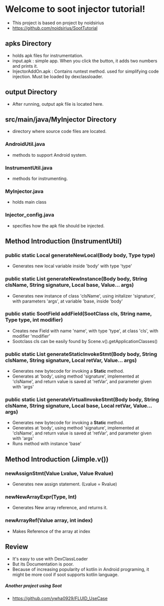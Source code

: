 # Welcome to soot injector tutorial!
* This project is based on project by noidsirius
* https://github.com/noidsirius/SootTutorial

## apks Directory
* holds apk files for instrumentation.
* input.apk : simple app. When you click the button, it adds two numbers and prints it.
* InjectorAddOn.apk : Contains runtest method. used for simplifying code injection. Must be loaded by dexclassloader.

## output Directory
* After running, output apk file is located here.

## src/main/java/MyInjector Directory
* directory where source code files are located.

### AndroidUtil.java
* methods to support Android system.

### InstrumentUtil.java
* methods for instrumenting.

### MyInjector.java
* holds main class

### Injector_config.java
* specifies how the apk file should be injected.

## Method Introduction (InstrumentUtil)
### public static Local generateNewLocal(Body body, Type type)
* Generates new local variable inside 'body' with type 'type'

### public static List<Unit> generateNewInstance(Body body, String clsName, String signature, Local base, Value... args)
* Generates new instance of class 'clsName', using initalizer 'signature', with parameters 'args', at variable 'base, inside 'body'
  
### public static SootField addField(SootClass cls, String name, Type type, int modifier)
* Creates new Field with name 'name', with type 'type', at class 'cls', with modifier 'modifier'
* Sootclass cls can be easily found by Scene.v().getApplicationClasses()
  
### public static List<Unit> generateStaticInvokeStmt(Body body, String clsName, String signature, Local retVar, Value... args)
* Generates new bytecode for invoking a **Static** method.
* Generates at 'body', using method 'signature', implemented at 'clsName', and return value is saved at 'retVar', and parameter given with 'args'
  
### public static List<Unit> generateVirtualInvokeStmt(Body body, String clsName, String signature, Local base, Local retVar, Value... args)
* Generates new bytecode for invoking a **Static** method.
* Generates at 'body', using method 'signature', implemented at 'clsName', and return value is saved at 'retVar', and parameter given with 'args'
* Runs method with instance 'base'

## Method Introduction (Jimple.v())
### newAssignStmt(Value Lvalue, Value Rvalue)
* Generates new assign statement. (Lvalue = Rvalue)
  
### newNewArrayExpr(Type, Int)
* Generates New array reference, and returns it.
  
### newArrayRef(Value array, int index)
* Makes Reference of the array at index
  
## Review
* It's easy to use with DexClassLoader
* But its Documentation is poor.
* Because of increasing popularity of kotlin in Android programing, it might be more cool if soot supports kotlin language.

##### Another project using Soot
* https://github.com/ywha0929/FLUID_UseCase
